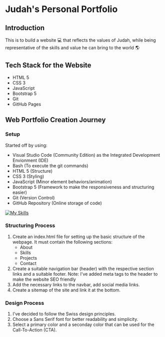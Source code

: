 # Judah's Personal Portfolio

## Introduction
This is to build a website 💻 that reflects the values of Judah, while being representative of the skills and value he can bring to the world 🌎

## Tech Stack for the Website
- HTML 5
- CSS 3
- JavaScript
- Bootstrap 5
- Git
- GitHub Pages

## Web Portfolio Creation Journey
### Setup
Started off by using:
- Visual Studio Code (Community Edition) as the Integrated Development Envionment (IDE)
- Bash (To execute the git commands)
- HTML 5 (Structure)
- CSS 3 (Styling)
- JavaScript (Minor element behaviors/animation)
- Bootstrap 5 (Framework to make the responsiveness and structuring easier)
- Git (Version Control)
- GitHub Repository (Online storage of code)

[![My Skills](https://skillicons.dev/icons?i=vscode,bash,html,css,js,bootstrap,git,github)](https://skillicons.dev)

### Structuring Process
1. Create an index.html file for setting up the basic structure of the webpage. It must contain the following sections:
    - About 
    - Skills
    - Projects
    - Contact
2. Create a suitable navigation bar (header) with the respective section links and a suitable footer.
Note: I've added meta tags to the header to make the website SEO friendly
3. Add the necessary links to the navbar, add social media links.
4. Create a sitemap of the site and link it at the bottom.

### Design Process
1. I've decided to follow the Swiss design principles.
2. Choose a Sans Serif font for better readability and simplicity.
3. Select a primary color and a seconday color that can be used for the Call-To-Action (CTA).